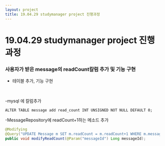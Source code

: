 ```yaml
---
layout: project
title: 19.04.29 studymanager project 진행과정
---
```


# 19.04.29 studymanager project 진행과정
### 사용자가 받은 message의 readCount칼럼 추가 및 기능 구현
 - 테이블 추가, 기능 구현

<br>

 -mysql 에 칼럼추가
```
ALTER TABLE message add read_count INT UNSIGNED NOT NULL DEFAULT 0;
```

-MessageRepository에 readCount+1하는 메소드 추가
```java
@Modifying
@Query("UPDATE Message m SET m.readCount = m.readCount+1 WHERE m.messageId =:messageId")
public void modifyReadCount(@Param("messageId") Long messageId);
```

